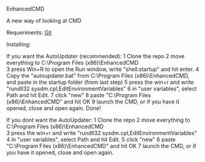 EnhancedCMD

A new way of looking at CMD

Requeriments:
[Git](https://git-scm.com)

Installing:

If you want the AutoUpdater (recommended):
1 Clone the repo
2 move everything to C:\Program Files (x86)\EnhancedCMD\
3 press Win+R to open the Run window, write "shell:startup" and hit enter.
4 Copy the "autoupdater.bat" from C:\Program Files (x86)\EnhancedCMD\, and paste in the startup folder (from last step)
5 press the win+r and write "rundll32 sysdm.cpl,EditEnvironmentVariables"
6 in "user variables", select Path and hit Edit.
7 click "new"
8 paste "C:\Program Files (x86)\EnhancedCMD\" and hit OK
9 launch the CMD, or if you have it opened, close and open again.
Done!

If you dont want the AutoUpdater:
1 Clone the repo
2 move everything to C:\Program Files (x86)\EnhancedCMD\
3 press the win+r and write "rundll32 sysdm.cpl,EditEnvironmentVariables"
4 in "user variables", select Path and hit Edit.
5 click "new"
6 paste "C:\Program Files (x86)\EnhancedCMD\" and hit OK
7 launch the CMD, or if you have it opened, close and open again.


